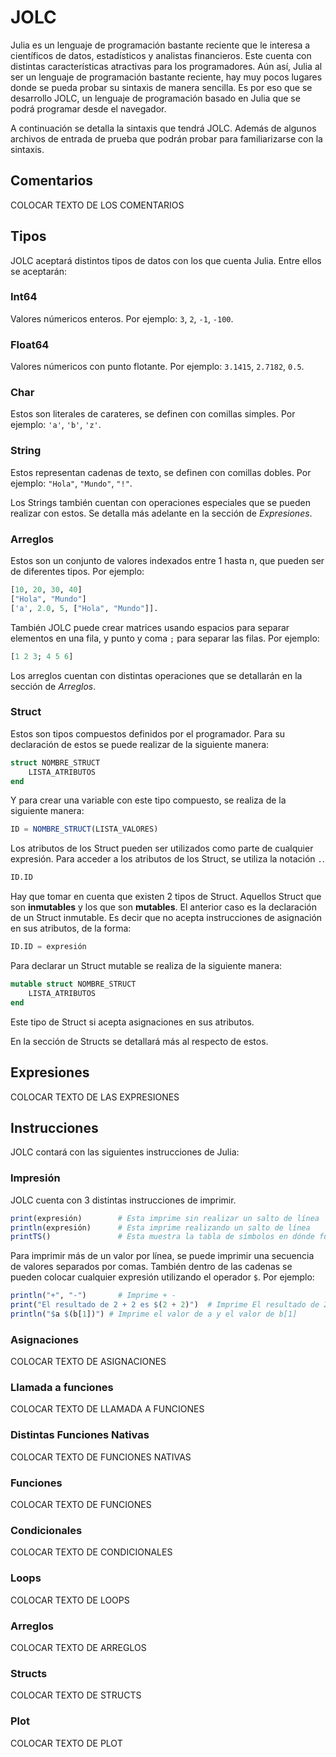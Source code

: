 # JOLC

Julia es un lenguaje de programación bastante reciente que le interesa a científicos de datos, estadísticos y analistas financieros. Este cuenta con distintas características atractivas para los programadores. Aún así, Julia al ser un lenguaje de programación bastante reciente, hay muy pocos lugares donde se pueda probar su sintaxis de manera sencilla. Es por eso que se desarrollo JOLC, un lenguaje de programación basado en Julia que se podrá programar desde el navegador.

A continuación se detalla la sintaxis que tendrá JOLC. Además de algunos archivos de entrada de prueba que podrán probar para familiarizarse con la sintaxis.

## Comentarios

COLOCAR TEXTO DE LOS COMENTARIOS

## Tipos

JOLC aceptará distintos tipos de datos con los que cuenta Julia. Entre ellos se aceptarán:

### **Int64**

Valores númericos enteros. Por ejemplo: `3`, `2`, `-1`, `-100`.

### **Float64**

Valores númericos con punto flotante. Por ejemplo: `3.1415`, `2.7182`, `0.5`.

### **Char**

Estos son literales de carateres, se definen con comillas simples. Por ejemplo: `'a'`, `'b'`, `'z'`.

### **String**

Estos representan cadenas de texto, se definen con comillas dobles. Por ejemplo: `"Hola"`, `"Mundo"`, `"!"`.

Los Strings también cuentan con operaciones especiales que se pueden realizar con estos. Se detalla más adelante en la sección de _Expresiones_.

### **Arreglos**

Estos son un conjunto de valores indexados entre 1 hasta n, que pueden ser de diferentes tipos. Por ejemplo:

```julia
[10, 20, 30, 40]
["Hola", "Mundo"]
['a', 2.0, 5, ["Hola", "Mundo"]].
```

También JOLC puede crear matrices usando espacios para separar elementos en una fila, y punto y coma `;` para separar las filas. Por ejemplo:

```julia
[1 2 3; 4 5 6]
```

Los arreglos cuentan con distintas operaciones que se detallarán en la sección de _Arreglos_.

### **Struct**

Estos son tipos compuestos definidos por el programador. Para su declaración de estos se puede realizar de la siguiente manera:

```julia
struct NOMBRE_STRUCT
    LISTA_ATRIBUTOS
end
```

Y para crear una variable con este tipo compuesto, se realiza de la siguiente manera:

```julia
ID = NOMBRE_STRUCT(LISTA_VALORES)
```

Los atributos de los Struct pueden ser utilizados como parte de cualquier expresión. Para acceder a los atributos de los Struct, se utiliza la notación `.`.

```julia
ID.ID
```

Hay que tomar en cuenta que existen 2 tipos de Struct. Aquellos Struct que son **inmutables** y los que son **mutables**. El anterior caso es la declaración de un Struct inmutable. Es decir que no acepta instrucciones de asignación en sus atributos, de la forma:

```julia
ID.ID = expresión
```

Para declarar un Struct mutable se realiza de la siguiente manera:

```julia
mutable struct NOMBRE_STRUCT
    LISTA_ATRIBUTOS
end
```

Este tipo de Struct si acepta asignaciones en sus atributos.

En la sección de Structs se detallará más al respecto de estos.

## Expresiones

COLOCAR TEXTO DE LAS EXPRESIONES

## Instrucciones

JOLC contará con las siguientes instrucciones de Julia:

### Impresión

JOLC cuenta con 3 distintas instrucciones de imprimir.

```julia
print(expresión)        # Esta imprime sin realizar un salto de línea
println(expresión)      # Esta imprime realizando un salto de línea
printTS()               # Esta muestra la tabla de símbolos en dónde fue llamada
```

Para imprimir más de un valor por línea, se puede imprimir una secuencia de valores separados por comas. También dentro de las cadenas se pueden colocar cualquier expresión utilizando el operador `$`. Por ejemplo:

```julia
println("+", "-")       # Imprime + -
print("El resultado de 2 + 2 es $(2 + 2)")  # Imprime El resultado de 2 + 2 es 4
println("$a $(b[1])") # Imprime el valor de a y el valor de b[1]
```

### Asignaciones

COLOCAR TEXTO DE ASIGNACIONES

### Llamada a funciones

COLOCAR TEXTO DE LLAMADA A FUNCIONES

### Distintas Funciones Nativas

COLOCAR TEXTO DE FUNCIONES NATIVAS

### Funciones

COLOCAR TEXTO DE FUNCIONES

### Condicionales

COLOCAR TEXTO DE CONDICIONALES

### Loops

COLOCAR TEXTO DE LOOPS

### Arreglos

COLOCAR TEXTO DE ARREGLOS

### Structs

COLOCAR TEXTO DE STRUCTS

### Plot

COLOCAR TEXTO DE PLOT
